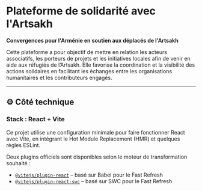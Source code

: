 # Plateforme de solidarité avec l'Artsakh  
**Convergences pour l'Arménie en soutien aux déplacés de l'Artsakh**

Cette plateforme a pour objectif de mettre en relation les acteurs associatifs, les porteurs de projets et les initiatives locales afin de venir en aide aux réfugiés de l’Artsakh. Elle favorise la coordination et la visibilité des actions solidaires en facilitant les échanges entre les organisations humanitaires et les contributeurs engagés.

---

## ⚙️ Côté technique

### Stack : React + Vite

Ce projet utilise une configuration minimale pour faire fonctionner React avec Vite, en intégrant le Hot Module Replacement (HMR) et quelques règles ESLint.

Deux plugins officiels sont disponibles selon le moteur de transformation souhaité :

- [`@vitejs/plugin-react`](https://github.com/vitejs/vite-plugin-react/blob/main/packages/plugin-react/README.md) – basé sur Babel pour le Fast Refresh
- [`@vitejs/plugin-react-swc`](https://github.com/vitejs/vite-plugin-react-swc) – basé sur SWC pour le Fast Refresh
